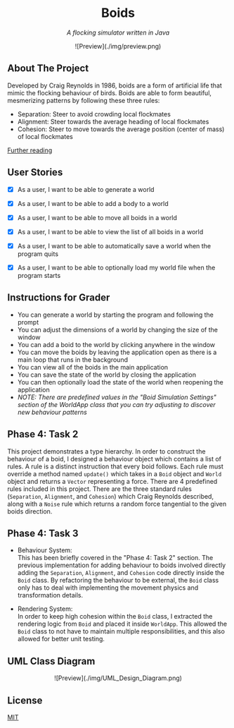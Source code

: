 <h1 align=center>Boids</h1>
<p align=center><i>A flocking simulator written in Java</i></p>
<p align=center>![Preview](./img/preview.png)</p>

## About The Project

Developed by Craig Reynolds in 1986, boids are a form of artificial life that mimic the flocking behaviour of birds. Boids are able to form beautiful, mesmerizing patterns by following these three rules: 
- Separation: Steer to avoid crowding local flockmates
- Alignment: Steer towards the average heading of local flockmates
- Cohesion: Steer to move towards the average position (center of mass) of local flockmates

[Further reading](https://en.wikipedia.org/wiki/Boids)

## User Stories

- [x] As a user, I want to be able to generate a world
- [x] As a user, I want to be able to add a body to a world
- [x] As a user, I want to be able to move all boids in a world
- [x] As a user, I want to be able to view the list of all boids in a world
- [x] As a user, I want to be able to automatically save a world when the program quits
- [x] As a user, I want to be able to optionally load my world file when the program starts


## Instructions for Grader

- You can generate a world by starting the program and following the prompt
- You can adjust the dimensions of a world by changing the size of the window
- You can add a boid to the world by clicking anywhere in the window
- You can move the boids by leaving the application open as there is a main loop that runs in the background
- You can view all of the boids in the main application
- You can save the state of the world by closing the application
- You can then optionally load the state of the world when reopening the application
- *NOTE: There are predefined values in the "Boid Simulation Settings" section of the WorldApp class that you can try adjusting to discover new behaviour patterns*

## Phase 4: Task 2

This project demonstrates a type hierarchy. In order to construct the behaviour of a boid, I designed a behaviour object which contains a list of rules. A rule is a distinct instruction that every boid follows. Each rule must override a method named `update()` which takes in a `Boid` object and `World` object and returns a `Vector` representing a force. There are 4 predefined rules included in this project. There are the three standard rules (`Separation`, `Alignment`, and `Cohesion`) which Craig Reynolds described, along with a `Noise` rule which returns a random force tangential to the given boids direction.

## Phase 4: Task 3

- Behaviour System:  
    This has been briefly covered in the "Phase 4: Task 2" section. The previous implementation for adding behaviour to boids involved directly adding the `Separation`, `Alignment`, and `Cohesion` code directly inside the `Boid` class. By refactoring the behaviour to be external, the `Boid` class only has to deal with implementing the movement physics and transformation details.
    
- Rendering System:  
    In order to keep high cohesion within the `Boid` class, I extracted the rendering logic from `Boid`  and placed it inside `WorldApp`. This allowed the `Boid` class to not have to maintain multiple responsibilities, and this also allowed for better unit testing.

## UML Class Diagram
<p align=center>![Preview](./img/UML_Design_Diagram.png)</p>

## License
[MIT](https://choosealicense.com/licenses/mit/)
